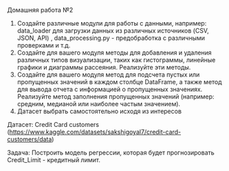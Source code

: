 Домашняя работа №2

1. Создайте различные модули для работы с данными, например: 
data_loader для загрузки данных из различных источников (CSV, JSON, API)
, data_processing.py - предобработка с различными проверками и т.д.
2. Создайте для вашего модуля методы для добавления и удаления различных типов визуализации, 
таких как гистограммы, линейные графики и диаграммы рассеяния. Реализуйте эти методы. 
3. Создайте для вашего модуля метод для подсчета пустых или пропущенных значений в каждом столбце DataFrame, 
а также метод для вывода отчета с информацией о пропущенных значениях. Реализуйте метод заполнения пропущенных значений 
(например: средним, медианой или наиболее частым значением).
4. Датасет выбрать самостоятельно исходя из интересов

Датасет:  Credit Card customers 
(https://www.kaggle.com/datasets/sakshigoyal7/credit-card-customers/data)

Задача:
Построить модель регрессии, которая будет прогнозировать Credit_Limit - кредитный лимит.


